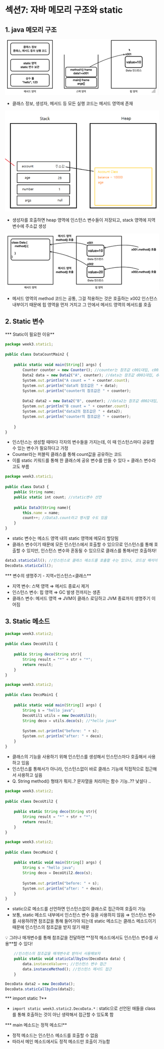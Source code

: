 # 섹션7: 자바 메모리 구조와 static

## 1. java 메모리 구조

![Untitled](section7/Untitled.png)

- 클래스 정보, 생성자, 메서드 등 모든 실행 코드는 메서드 영역에 존재

![Untitled](section7/Untitled%201.png)

- 생성자를 호출하면 heap 영역에 인스턴스 변수들이 저장되고, stack 영역에 지역변수에 주소값 생성

![Untitled](section7/Untitled%202.png)

- 메서드 영역의 method 코드는 공통, 그걸 적용하는 것은 호출하는 x002 인스턴스 내부이기 때문에 힙 영역을 먼저 거치고 그 안에서 메서드 영역의 메서드를 호출

## 2. Static 변수

*** Static이 필요한 이유**

```jsx
package week3.static1;

public class DataCountMain2 {

    public static void main(String[] args) {
        Counter counter = new Counter(); //counter는 참조값 c001대입, c001(counter).count = 0으로 초기화
        Data2 data = new Data2("A", counter); //data는 참조값 d001대입, d001.name="A", c001.count = 1이 됨
        System.out.println("A count = " + counter.count);
        System.out.println("data의 참조값은 " + data);
        System.out.println("counter의 참조값은 " + counter);

        Data2 data2 = new Data2("B", counter); //data2는 참조값 d002대입, d002.name="B", c001.count = 2가 됨
        System.out.println("B count = " + counter.count);
        System.out.println("data2의 참조값은 " + data2);
        System.out.println("counter의 참조값은 " + counter);

    }
}
```

- 인스턴스는 생성할 때마다 각자의 변수들을 가지는데, 이 때 인스턴스마다 공유할 수 있는 변수가 필요하다고 가정
- Counter라는 퍼블릭 클래스를 통해 count값을 공유하는 코드
- 이를 static 키워드를 통해 한 클래스에 공유 변수를 만들 수 있다 = 클래스 변수라고도 부름

```jsx
package week3.static1;

public class Data3 {
    public String name;
    public static int count; //static변수 선언

    public Data3(String name){
        this.name = name;
        count++; //Data3.count라고 명시할 수도 있음
    }
}
```

- static 변수는 메소드 영역 내의 static 영역에 메모리 할당됨
- 클래스 변수이기 때문에 모든 인스턴스에서 호출할 수 있으므로 인스턴스를 통해 호출할 수 있지만, 인스턴스 변수와 혼동될 수 있으므로 클래스를 통해서만 호출하자!

```jsx
data3.staticCall(); //인스턴스로 클래스 메소드를 호출할 수는 있으나, 코드상 해석이 혼동되기 때문에 사용하지 않음
DecoData.staticCall();
```

*** 변수의 생명주기 - 지역<인스턴스<클래스**

- 지역 변수: 스택 영역 ⇒ 메서드 종료시 제거
- 인스턴스 변수: 힙 영역 ⇒ GC 발생 전까지는 생존
- 클래스 변수: 메서드 영역 ⇒ JVM이 클래스 로딩하고 JVM 종료까지 생명주기 이어짐

## 3. Static 메소드

```jsx
package week3.static2;

public class DecoUtil1 {

    public String deco(String str){
        String result = "*" + str + "*";
        return result;
    }
}
```

```jsx
package week3.static2;

public class DecoMain1 {

    public static void main(String[] args) {
        String s = "hello java";
        DecoUtil1 utils = new DecoUtil1();
        String deco = utils.deco(s); //*hello java*

        System.out.println("before: " + s);
        System.out.println("after: " + deco);
    }
}
```

- 클래스의 기능을 사용하기 위해 인스턴스를 생성해서 인스턴스마다 호출해서 사용하고 있음
- 인스턴스를 통해서가 아니라, 인스턴스없이 바로 클래스 기능에 직접적으로 접근해서 사용하고 싶음
- Q. String method() 형태가 뭐지..? 문자열을 처리하는 함수 기능..?? 낯설다 ..

```jsx
package week3.static2;

public class DecoUtil2 {

    public static String deco(String str){
        String result = "*" + str + "*";
        return result;
    }
}
```

```jsx
package week3.static2;

public class DecoMain2 {

    public static void main(String[] args) {
        String s = "hello java";
        String deco = DecoUtil2.deco(s);

        System.out.println("before: " + s);
        System.out.println("after: " + deco);
    }
}
```

- static으로 메소드를 선언하면 인스턴스없이 클래스로 접근하여 호출이 가능
- 보통, static 메소드 내부에서 인스턴스 변수 등을 사용하지 않음 ⇒ 인스턴스 변수를 사용하려면 참조값을 통해 들어가야 되는데 static 메소드는 클래스 메소드이기 때문에 인스턴스의 참조값을 받지 않기 때문

<aside>
💡 그러나 매개변수를 통해 참조값을 전달하면 **정적 메소드에서도 인스턴스 변수를 사용**할 수 있다!

</aside>

```jsx
    //인스턴스의 참조값을 매개변수로 받아서 사용해보자
    public static void staticCallbyIns(DecoData data) {
        data.instanceValue++; //인스턴스 변수 접근
        data.instanceMethod(); //인스턴스 메서드 접근
    }
```

```jsx
DecoData data2 = new DecoData();
DecoData.staticCallbyIns(data2);
```

*** import static ?**

- `import static week3.static2.DecoData.*` : static으로 선언된 애들을 class를 통해 호출하는 것이 아닌 생략해서 접근할 수 있도록 함

*** main 메소드는 정적 메소드!**

- 정적 메소드는 인스턴스 메소드를 호출할 수 없음
- 따라서 메인 메소드에서도 정적 메소드만 호출이 가능함
